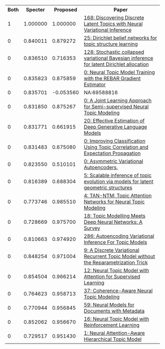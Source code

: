 <html><table><tr>
<th>Both</th>
<th>Specter</th>
<th>Proposed</th>
<th>Paper</th>
</tr>
<tr>
<td>1</td>
<td>1.000000</td>
<td>1.000000</td>
<td><a href="https://www.semanticscholar.org/paper/4f4837c1f8a194d8b7fe7d6073ce44876f08ad6c">168: Discovering Discrete Latent Topics with Neural Variational Inference</a></td>
</tr>
<tr>
<td>0</td>
<td>0.840011</td>
<td>0.879272</td>
<td><a href="https://www.semanticscholar.org/paper/8695ce295f5504b4d6bd19faec7057f894ed7da6">25: Dirichlet belief networks for topic structure learning</a></td>
</tr>
<tr>
<td>0</td>
<td>0.836510</td>
<td>0.716353</td>
<td><a href="https://www.semanticscholar.org/paper/35d4c658291753ae952ea605c796deaecd8553ef">128: Stochastic collapsed variational Bayesian inference for latent Dirichlet allocation</a></td>
</tr>
<tr>
<td>0</td>
<td>0.835823</td>
<td>0.875859</td>
<td><a href="https://www.semanticscholar.org/paper/c84a2ca673f8702c765ed67a39b41bef2f1679ad">0: Neural Topic Model Training with the REBAR Gradient Estimator</a></td>
</tr>
<tr>
<td>0</td>
<td>0.835701</td>
<td>-0.053560</td>
<td>NA:69588816</td>
</tr>
<tr>
<td>0</td>
<td>0.831850</td>
<td>0.875267</td>
<td><a href="https://www.semanticscholar.org/paper/c1491b29bc2fc260677f648d25da33e33e9a6367">0: A Joint Learning Approach for Semi-supervised Neural Topic Modeling</a></td>
</tr>
<tr>
<td>0</td>
<td>0.831771</td>
<td>0.661915</td>
<td><a href="https://www.semanticscholar.org/paper/07e287e6934dbd6f45d10e40f6172a0673b3b511">20: Effective Estimation of Deep Generative Language Models</a></td>
</tr>
<tr>
<td>0</td>
<td>0.831483</td>
<td>0.675080</td>
<td><a href="https://www.semanticscholar.org/paper/350f3b75f78789cd5af8d077b3136c167f85f05f">0: Improving Classification Using Topic Correlation and Expectation Propagation</a></td>
</tr>
<tr>
<td>0</td>
<td>0.823550</td>
<td>0.510101</td>
<td><a href="https://www.semanticscholar.org/paper/1fab230f9fc5b5445796bd5ce3dcdef867020962">0: Asymmetric Variational Autoencoders.</a></td>
</tr>
<tr>
<td>0</td>
<td>0.816389</td>
<td>0.688304</td>
<td><a href="https://www.semanticscholar.org/paper/bb781383d127af69275b3295a989721d5fc36285">5: Scalable inference of topic evolution via models for latent geometric structures</a></td>
</tr>
<tr>
<td>0</td>
<td>0.773746</td>
<td>0.985510</td>
<td><a href="https://www.semanticscholar.org/paper/68768d4dca5b71e88094d63d546da9574b09c7b2">4: TAN-NTM: Topic Attention Networks for Neural Topic Modeling</a></td>
</tr>
<tr>
<td>0</td>
<td>0.728669</td>
<td>0.975700</td>
<td><a href="https://www.semanticscholar.org/paper/9fce00ceb510a5baff43470ed9aa495f6f23aad3">18: Topic Modelling Meets Deep Neural Networks: A Survey</a></td>
</tr>
<tr>
<td>0</td>
<td>0.810663</td>
<td>0.974920</td>
<td><a href="https://www.semanticscholar.org/paper/0c25e5f544167840756950e0ff3edd238a19cfd1">286: Autoencoding Variational Inference For Topic Models</a></td>
</tr>
<tr>
<td>0</td>
<td>0.848254</td>
<td>0.971004</td>
<td><a href="https://www.semanticscholar.org/paper/2e152759fcd505fcbd914243411b005b51edee22">9: A Discrete Variational Recurrent Topic Model without the Reparametrization Trick</a></td>
</tr>
<tr>
<td>0</td>
<td>0.854504</td>
<td>0.966214</td>
<td><a href="https://www.semanticscholar.org/paper/783808c4aeef7b7df16a0eb810864a78fdd8c0f1">12: Neural Topic Model with Attention for Supervised Learning</a></td>
</tr>
<tr>
<td>0</td>
<td>0.764623</td>
<td>0.958713</td>
<td><a href="https://www.semanticscholar.org/paper/d448a2f736dc150deaf26f9bb645e6350117c22d">37: Coherence-Aware Neural Topic Modeling</a></td>
</tr>
<tr>
<td>0</td>
<td>0.770944</td>
<td>0.956845</td>
<td><a href="https://www.semanticscholar.org/paper/2d0dab59b792677b2d96d6f5f9bd22e8d8895d50">59: Neural Models for Documents with Metadata</a></td>
</tr>
<tr>
<td>0</td>
<td>0.852062</td>
<td>0.956670</td>
<td><a href="https://www.semanticscholar.org/paper/8c1d1c1cb110e62cb807b0e56faf5a29d4671638">16: Neural Topic Model with Reinforcement Learning</a></td>
</tr>
<tr>
<td>0</td>
<td>0.729517</td>
<td>0.951430</td>
<td><a href="https://www.semanticscholar.org/paper/9db03509f2a8917dc4135c0a7dfc4ff7274f533d">1: Neural Attention-Aware Hierarchical Topic Model</a></td>
</tr>
</table></html>
